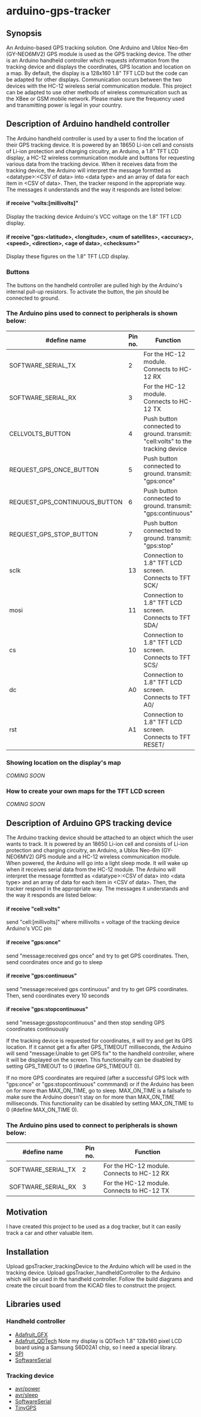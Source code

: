 # arduino-gps-tracker
## Synopsis
An Arduino-based GPS tracking solution. One Arduino and Ublox Neo-6m (GY-NEO6MV2) GPS module is used as the GPS tracking device. The other is an Arduino handheld controller which requests information from the tracking device and displays the coordinates, GPS location and location on a map. By default, the display is a 128x160 1.8" TFT LCD but the code can be adapted for other displays. Communication occurs between the two devices with the HC-12 wireless serial communication module. This project can be adapted to use other methods of wireless communication such as the XBee or GSM mobile network. Please make sure the frequency used and transmitting power is legal in your country.

## Description of Arduino handheld controller
The Arduino handheld controller is used by a user to find the location of their GPS tracking device. It is powered by an 18650 Li-ion cell and consists of Li-ion protection and charging circuitry, an Arduino, a 1.8" TFT LCD display, a HC-12 wireless communication module and buttons for requesting various data from the tracking device. When it receives data from the tracking device, the Arduino will interpret the message formtted as \<datatype>:\<CSV of data> into \<data type> and an array of data for each item in \<CSV of data>. Then, the tracker respond in the appropriate way. The messages it understands and the way it responds are listed below:

#### if receive "volts:\[millivolts\]"
Display the tracking device Arduino's VCC voltage on the 1.8" TFT LCD display.

#### if receive "gps:\<latitude>, \<longitude>, \<num of satellites>, \<accuracy>, \<speed>, \<direction>, \<age of data>, \<checksum>"
Display these figures on the 1.8" TFT LCD display.

### Buttons
The buttons on the handheld controller are pulled high by the Arduino's internal pull-up resistors. To activate the button, the pin should be connected to ground. 

### The Arduino pins used to connect to peripherals is shown below:
#define name | Pin no. | Function
--- | --- | ---
SOFTWARE_SERIAL_TX | 2 | For the HC-12 module. Connects to HC-12 RX
SOFTWARE_SERIAL_RX | 3 | For the HC-12 module. Connects to HC-12 TX
CELLVOLTS_BUTTON | 4 | Push button connected to ground. transmit: "cell:volts" to the tracking device
REQUEST_GPS_ONCE_BUTTON | 5 | Push button connected to ground. transmit: "gps:once"
REQUEST_GPS_CONTINUOUS_BUTTON | 6 | Push button connected to ground. transmit: "gps:continuous"
REQUEST_GPS_STOP_BUTTON | 7 | Push button connected to ground. transmit: "gps:stop"
sclk | 13 | Connection to 1.8" TFT LCD screen. Connects to TFT SCK/
mosi | 11 | Connection to 1.8" TFT LCD screen. Connects to TFT SDA/
cs | 10 | Connection to 1.8" TFT LCD screen. Connects to TFT SCS/
dc | A0 | Connection to 1.8" TFT LCD screen. Connects to TFT A0/
rst | A1 | Connection to 1.8" TFT LCD screen. Connects to TFT RESET/

### Showing location on the display's map
*COMING SOON*

### How to create your own maps for the TFT LCD screen
*COMING SOON*

## Description of Arduino GPS tracking device
The Arduino tracking device should be attached to an object which the user wants to track. It is powered by an 18650 Li-ion cell and consists of Li-ion protection and charging circuitry, an Arduino, a Ublox Neo-6m (GY-NEO6MV2) GPS module and a HC-12 wireless communication module. When powered, the Arduino will go into a light sleep mode. It will wake up when it receives serial data from the HC-12 module. The Arduino will interpret the message formtted as \<datatype>:\<CSV of data> into \<data type> and an array of data for each item in \<CSV of data>. Then, the tracker respond in the appropriate way. The messages it understands and the way it responds are listed below:

#### if receive "cell:volts"
send "cell:\[millivolts\]" where millivolts = voltage of the tracking device Arduino's VCC pin

#### if receive "gps:once"
send "message:received gps once" and try to get GPS coordinates. Then, send coordinates once and go to sleep

#### if receive "gps:continuous"
send "message:received gps continuous" and try to get GPS coordinates. Then, send coordinates every 10 seconds

#### if receive "gps:stopcontinuous"
send "message:gpsstopcontinuous" and then stop sending GPS coordinates continuously

If the tracking device is requested for coordinates, it will try and get its GPS location. If it cannot get a fix after GPS_TIMEOUT milliseconds, the Arduino will send "message:Unable to get GPS fix" to the handheld controller, where it will be displayed on the screen. This functionality can be disabled by setting GPS_TIMEOUT to 0 (#define GPS_TIMEOUT 0).

If no more GPS coordinates are required (after a successful GPS lock with "gps:once" or "gps:stopcontinuous" commmand) or if the Arduino has been on for more than MAX_ON_TIME, go to sleep. MAX_ON_TIME is a failsafe to make sure the Arduino doesn't stay on for more than MAX_ON_TIME milliseconds. This functionality can be disabled by setting MAX_ON_TIME to 0 (#define MAX_ON_TIME 0).

### The Arduino pins used to connect to peripherals is shown below:
#define name | Pin no. | Function
--- | --- | ---
SOFTWARE_SERIAL_TX | 2 | For the HC-12 module. Connects to HC-12 RX
SOFTWARE_SERIAL_RX | 3 | For the HC-12 module. Connects to HC-12 TX

## Motivation
I have created this project to be used as a dog tracker, but it can easily track a car and other valuable item.

## Installation
Upload gpsTracker_trackingDevice to the Arduino which will be used in the tracking device. Upload gpsTracker_handheldController to the Arduino which will be used in the handheld controller. Follow the build diagrams and create the circuit board from the KiCAD files to construct the project.

## Libraries used
### Handheld controller
* [Adafruit_GFX](https://github.com/adafruit/Adafruit-GFX-Library)
* [Adafruit_QDTech](https://github.com/zigwart/Adafruit_QDTech) Note my display is QDTech 1.8" 128x160 pixel LCD board using a Samsung S6D02A1 chip, so I need a special library.
* [SPI](https://github.com/arduino/Arduino/tree/master/hardware/arduino/avr/libraries/SPI)
* [SoftwareSerial](https://github.com/arduino/Arduino/tree/master/hardware/arduino/avr/libraries/SoftwareSerial)

### Tracking device
* [avr/power](https://github.com/Synapseware/avr/blob/master/include/avr/power.h)
* [avr/sleep](https://github.com/Synapseware/avr/blob/master/include/avr/sleep.h)
* [SoftwareSerial](https://github.com/arduino/Arduino/tree/master/hardware/arduino/avr/libraries/SoftwareSerial)
* [TinyGPS](http://arduiniana.org/libraries/tinygps/)
